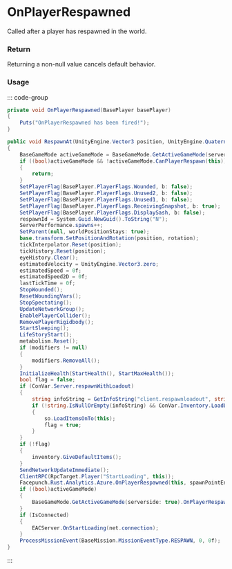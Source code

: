 # OnPlayerRespawned
<Badge type="info" text="Player"/>[<Badge type="danger" text="Carbon Compatible"/>](https://github.com/CarbonCommunity/Carbon)[<Badge type="warning" text="Oxide Compatible"/>](https://github.com/OxideMod/Oxide.Rust)
Called after a player has respawned in the world.

### Return
Returning a non-null value cancels default behavior.

### Usage
::: code-group
```csharp [Example]
private void OnPlayerRespawned(BasePlayer basePlayer)
{
	Puts("OnPlayerRespawned has been fired!");
}
```
```csharp [Source — Assembly-CSharp @ BasePlayer]
public void RespawnAt(UnityEngine.Vector3 position, UnityEngine.Quaternion rotation, BaseEntity spawnPointEntity = null)
{
	BaseGameMode activeGameMode = BaseGameMode.GetActiveGameMode(serverside: true);
	if ((bool)activeGameMode && !activeGameMode.CanPlayerRespawn(this))
	{
		return;
	}
	SetPlayerFlag(BasePlayer.PlayerFlags.Wounded, b: false);
	SetPlayerFlag(BasePlayer.PlayerFlags.Unused2, b: false);
	SetPlayerFlag(BasePlayer.PlayerFlags.Unused1, b: false);
	SetPlayerFlag(BasePlayer.PlayerFlags.ReceivingSnapshot, b: true);
	SetPlayerFlag(BasePlayer.PlayerFlags.DisplaySash, b: false);
	respawnId = System.Guid.NewGuid().ToString("N");
	ServerPerformance.spawns++;
	SetParent(null, worldPositionStays: true);
	base.transform.SetPositionAndRotation(position, rotation);
	tickInterpolator.Reset(position);
	tickHistory.Reset(position);
	eyeHistory.Clear();
	estimatedVelocity = UnityEngine.Vector3.zero;
	estimatedSpeed = 0f;
	estimatedSpeed2D = 0f;
	lastTickTime = 0f;
	StopWounded();
	ResetWoundingVars();
	StopSpectating();
	UpdateNetworkGroup();
	EnablePlayerCollider();
	RemovePlayerRigidbody();
	StartSleeping();
	LifeStoryStart();
	metabolism.Reset();
	if (modifiers != null)
	{
		modifiers.RemoveAll();
	}
	InitializeHealth(StartHealth(), StartMaxHealth());
	bool flag = false;
	if (ConVar.Server.respawnWithLoadout)
	{
		string infoString = GetInfoString("client.respawnloadout", string.Empty);
		if (!string.IsNullOrEmpty(infoString) && ConVar.Inventory.LoadLoadout(infoString, out var so))
		{
			so.LoadItemsOnTo(this);
			flag = true;
		}
	}
	if (!flag)
	{
		inventory.GiveDefaultItems();
	}
	SendNetworkUpdateImmediate();
	ClientRPC(RpcTarget.Player("StartLoading", this));
	Facepunch.Rust.Analytics.Azure.OnPlayerRespawned(this, spawnPointEntity);
	if ((bool)activeGameMode)
	{
		BaseGameMode.GetActiveGameMode(serverside: true).OnPlayerRespawn(this);
	}
	if (IsConnected)
	{
		EACServer.OnStartLoading(net.connection);
	}
	ProcessMissionEvent(BaseMission.MissionEventType.RESPAWN, 0, 0f);
}

```
:::
